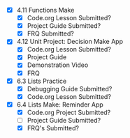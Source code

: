 - [x] 4.11 Functions Make
	- [x] Code.org Lesson Submitted?
	- [x] Project Guide Submitted?
	- [x] FRQ Submitted?
- [x] 4.12 Unit Project: Decision Make App
	- [x] Code.org Lesson Submitted?
	- [x] Project Guide
	- [x] Demonstration Video
	- [x] FRQ
- [x] 6.3 Lists Practice
	- [x] Debugging Guide Submitted?
	- [x] Code.org Lesson Submitted?
- [x] 6.4 Lists Make: Reminder App
	- [x] Code.org Project Submitted?
	- [ ] Project Guide Submitted?
	- [x] FRQ's Submitted?
